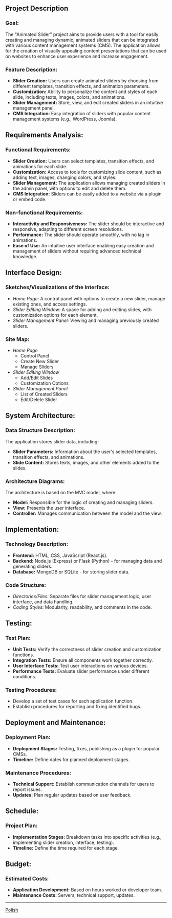 ## Project Description

### Goal:

The "Animated Slider" project aims to provide users with a tool for easily creating and managing dynamic, animated sliders that can be integrated with various content management systems (CMS). The application allows for the creation of visually appealing content presentations that can be used on websites to enhance user experience and increase engagement.

### Feature Description:

- **Slider Creation:** Users can create animated sliders by choosing from different templates, transition effects, and animation parameters.
- **Customization:** Ability to personalize the content and styles of each slide, including texts, images, colors, and animations.
- **Slider Management:** Store, view, and edit created sliders in an intuitive management panel.
- **CMS Integration:** Easy integration of sliders with popular content management systems (e.g., WordPress, Joomla).

## Requirements Analysis:

### Functional Requirements:

- **Slider Creation:** Users can select templates, transition effects, and animations for each slide.
- **Customization:** Access to tools for customizing slide content, such as adding text, images, changing colors, and styles.
- **Slider Management:** The application allows managing created sliders in the admin panel, with options to edit and delete them.
- **CMS Integration:** Sliders can be easily added to a website via a plugin or embed code.

### Non-functional Requirements:

- **Interactivity and Responsiveness:** The slider should be interactive and responsive, adapting to different screen resolutions.
- **Performance:** The slider should operate smoothly, with no lag in animations.
- **Ease of Use:** An intuitive user interface enabling easy creation and management of sliders without requiring advanced technical knowledge.

## Interface Design:

### Sketches/Visualizations of the Interface:

- _Home Page:_ A control panel with options to create a new slider, manage existing ones, and access settings.
- _Slider Editing Window:_ A space for adding and editing slides, with customization options for each element.
- _Slider Management Panel:_ Viewing and managing previously created sliders.

### Site Map:

- _Home Page_
  - Control Panel
  - Create New Slider
  - Manage Sliders
- _Slider Editing Window_
  - Add/Edit Slides
  - Customization Options
- _Slider Management Panel_
  - List of Created Sliders
  - Edit/Delete Slider

## System Architecture:

### Data Structure Description:

The application stores slider data, including:

- **Slider Parameters:** Information about the user's selected templates, transition effects, and animations.
- **Slide Content:** Stores texts, images, and other elements added to the slides.

### Architecture Diagrams:

The architecture is based on the MVC model, where:

- **Model:** Responsible for the logic of creating and managing sliders.
- **View:** Presents the user interface.
- **Controller:** Manages communication between the model and the view.

## Implementation:

### Technology Description:

- **Frontend:** HTML, CSS, JavaScript (React.js).
- **Backend:** Node.js (Express) or Flask (Python) - for managing data and generating sliders.
- **Database:** MongoDB or SQLite - for storing slider data.

### Code Structure:

- _Directories/Files:_ Separate files for slider management logic, user interface, and data handling.
- _Coding Styles:_ Modularity, readability, and comments in the code.

## Testing:

### Test Plan:

- **Unit Tests:** Verify the correctness of slider creation and customization functions.
- **Integration Tests:** Ensure all components work together correctly.
- **User Interface Tests:** Test user interactions on various devices.
- **Performance Tests:** Evaluate slider performance under different conditions.

### Testing Procedures:

- Develop a set of test cases for each application function.
- Establish procedures for reporting and fixing identified bugs.

## Deployment and Maintenance:

### Deployment Plan:

- **Deployment Stages:** Testing, fixes, publishing as a plugin for popular CMSs.
- **Timeline:** Define dates for planned deployment stages.

### Maintenance Procedures:

- **Technical Support:** Establish communication channels for users to report issues.
- **Updates:** Plan regular updates based on user feedback.

## Schedule:

### Project Plan:

- **Implementation Stages:** Breakdown tasks into specific activities (e.g., implementing slider creation, interface, testing).
- **Timeline:** Define the time required for each stage.

## Budget:

### Estimated Costs:

- **Application Development:** Based on hours worked or developer team.
- **Maintenance Costs:** Servers, technical support, updates.

---

[Polish](<Documents/README(PL).md>)
